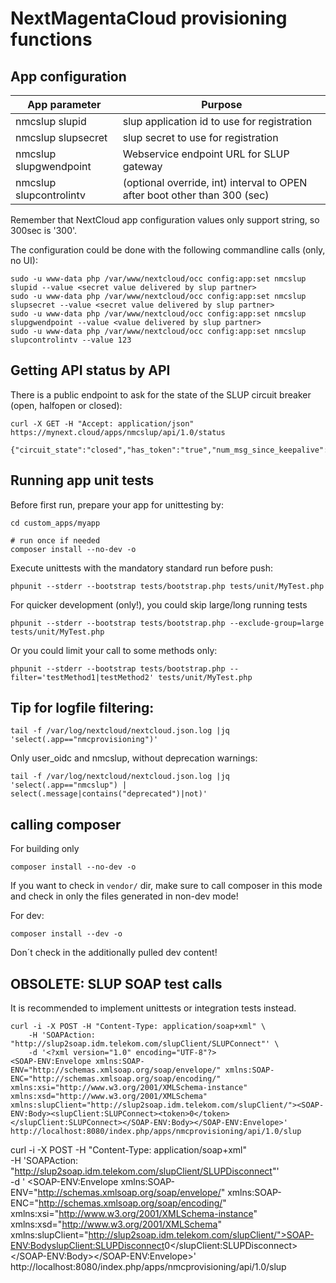# NextMagentaCloud provisioning functions

## App configuration

|App parameter                | Purpose                                                                               |
|-----------------------------|---------------------------------------------------------------------------------------|
|nmcslup slupid               | slup application id to use for registration                                           |
|nmcslup slupsecret           | slup secret to use for registration                                                   |
|nmcslup slupgwendpoint       | Webservice endpoint URL for SLUP gateway                                              |
|nmcslup slupcontrolintv      | (optional override, int) interval to OPEN after boot other than 300 (sec)             |

Remember that NextCloud app configuration values only support string, so 300sec is '300'.

The configuration could be done with the following commandline calls (only, no UI):
```
sudo -u www-data php /var/www/nextcloud/occ config:app:set nmcslup slupid --value <secret value delivered by slup partner>
sudo -u www-data php /var/www/nextcloud/occ config:app:set nmcslup slupsecret --value <secret value delivered by slup partner>
sudo -u www-data php /var/www/nextcloud/occ config:app:set nmcslup slupgwendpoint --value <value delivered by slup partner>
sudo -u www-data php /var/www/nextcloud/occ config:app:set nmcslup slupcontrolintv --value 123
```

## Getting API status by API

There is a public endpoint to ask for the state of the SLUP circuit breaker
(open, halfopen or closed):
```
curl -X GET -H "Accept: application/json" https://mynext.cloud/apps/nmcslup/api/1.0/status

{"circuit_state":"closed","has_token":"true","num_msg_since_keepalive":42}
```


## Running app unit tests
Before first run, prepare your app for unittesting by:
```
cd custom_apps/myapp

# run once if needed
composer install --no-dev -o
```

Execute unittests with the mandatory standard run before push:
```
phpunit --stderr --bootstrap tests/bootstrap.php tests/unit/MyTest.php
```

For quicker development (only!), you could skip large/long running tests
```
phpunit --stderr --bootstrap tests/bootstrap.php --exclude-group=large tests/unit/MyTest.php
```

Or you could limit your call to some methods only:
```
phpunit --stderr --bootstrap tests/bootstrap.php --filter='testMethod1|testMethod2' tests/unit/MyTest.php
```


## Tip for logfile filtering:
```
tail -f /var/log/nextcloud/nextcloud.json.log |jq 'select(.app=="nmcprovisioning")'
```

Only user_oidc and nmcslup, without deprecation warnings:
```
tail -f /var/log/nextcloud/nextcloud.json.log |jq 'select(.app=="nmcslup") | select(.message|contains("deprecated")|not)'
```

## calling composer
For building only
```
composer install --no-dev -o
```
If you want to check in `vendor/` dir, make sure to call composer in this mode and check in only the files
generated in non-dev mode!

For dev:
```
composer install --dev -o
```
Don´t check in the additionally pulled dev content!

## OBSOLETE: SLUP SOAP test calls
It is recommended to implement unittests or integration tests instead.

```
curl -i -X POST -H "Content-Type: application/soap+xml" \
    -H 'SOAPAction: "http://slup2soap.idm.telekom.com/slupClient/SLUPConnect"' \
    -d '<?xml version="1.0" encoding="UTF-8"?>
<SOAP-ENV:Envelope xmlns:SOAP-ENV="http://schemas.xmlsoap.org/soap/envelope/" xmlns:SOAP-ENC="http://schemas.xmlsoap.org/soap/encoding/" xmlns:xsi="http://www.w3.org/2001/XMLSchema-instance" xmlns:xsd="http://www.w3.org/2001/XMLSchema" xmlns:slupClient="http://slup2soap.idm.telekom.com/slupClient/"><SOAP-ENV:Body><slupClient:SLUPConnect><token>0</token></slupClient:SLUPConnect></SOAP-ENV:Body></SOAP-ENV:Envelope>' http://localhost:8080/index.php/apps/nmcprovisioning/api/1.0/slup
```

curl -i -X POST -H "Content-Type: application/soap+xml" \
    -H 'SOAPAction: "http://slup2soap.idm.telekom.com/slupClient/SLUPDisconnect"' \
-d '<?xml version="1.0" encoding="UTF-8"?>
<SOAP-ENV:Envelope xmlns:SOAP-ENV="http://schemas.xmlsoap.org/soap/envelope/" xmlns:SOAP-ENC="http://schemas.xmlsoap.org/soap/encoding/" xmlns:xsi="http://www.w3.org/2001/XMLSchema-instance" xmlns:xsd="http://www.w3.org/2001/XMLSchema" xmlns:slupClient="http://slup2soap.idm.telekom.com/slupClient/"><SOAP-ENV:Body><slupClient:SLUPDisconnect><token>0</token></slupClient:SLUPDisconnect></SOAP-ENV:Body></SOAP-ENV:Envelope>' http://localhost:8080/index.php/apps/nmcprovisioning/api/1.0/slup
